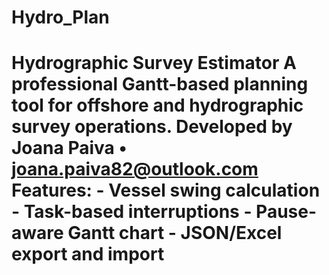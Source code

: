 # Hydro_Plan
# Hydrographic Survey Estimator  A professional Gantt-based planning tool for offshore and hydrographic survey operations.  Developed by Joana Paiva • joana.paiva82@outlook.com  Features: - Vessel swing calculation - Task-based interruptions - Pause-aware Gantt chart - JSON/Excel export and import
